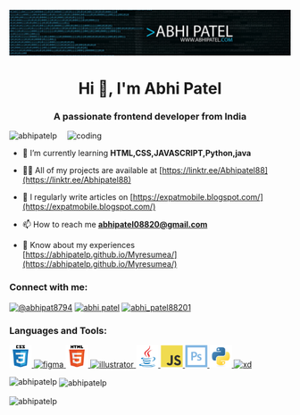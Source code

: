 ![logo](https://github.com/Abhipatel88/Abhipatel88/blob/main/ss.jpg)
<h1 align="center">Hi 👋, I'm Abhi Patel</h1>
<h3 align="center">A passionate frontend developer from India</h3>

<img align="right" alt="coding" width="400" src="https://media1.giphy.com/media/qgQUggAC3Pfv687qPC/giphy.gif">

<p align="left"> <img src="https://komarev.com/ghpvc/?username=abhipatelp&label=Profile%20views&color=0e75b6&style=flat" alt="abhipatelp" /> </p>

- 🌱 I’m currently learning **HTML,CSS,JAVASCRIPT,Python,java**

- 👨‍💻 All of my projects are available at [https://linktr.ee/Abhipatel88](https://linktr.ee/Abhipatel88)
  
-  📝 I regularly write articles on [https://expatmobile.blogspot.com/](https://expatmobile.blogspot.com/)

- 📫 How to reach me **abhipatel08820@gmail.com**

- 📄 Know about my experiences [https://abhipatelp.github.io/Myresumea/](https://abhipatelp.github.io/Myresumea/)

<h3 align="left">Connect with me:</h3>
<p align="left">
<a href="https://twitter.com/@abhipat8794" target="blank"><img align="center" src="https://raw.githubusercontent.com/rahuldkjain/github-profile-readme-generator/master/src/images/icons/Social/twitter.svg" alt="@abhipat8794" height="30" width="40" /></a>
<a href="https://linkedin.com/in/abhi patel" target="blank"><img align="center" src="https://raw.githubusercontent.com/rahuldkjain/github-profile-readme-generator/master/src/images/icons/Social/linked-in-alt.svg" alt="abhi patel" height="30" width="40" /></a>
<a href="https://instagram.com/abhi_patel88201" target="blank"><img align="center" src="https://raw.githubusercontent.com/rahuldkjain/github-profile-readme-generator/master/src/images/icons/Social/instagram.svg" alt="abhi_patel88201" height="30" width="40" /></a>
</p>

<h3 align="left">Languages and Tools:</h3>
<p align="left"> <a href="https://www.w3schools.com/css/" target="_blank" rel="noreferrer"> <img src="https://raw.githubusercontent.com/devicons/devicon/master/icons/css3/css3-original-wordmark.svg" alt="css3" width="40" height="40"/> </a> <a href="https://www.figma.com/" target="_blank" rel="noreferrer"> <img src="https://www.vectorlogo.zone/logos/figma/figma-icon.svg" alt="figma" width="40" height="40"/> </a> <a href="https://www.w3.org/html/" target="_blank" rel="noreferrer"> <img src="https://raw.githubusercontent.com/devicons/devicon/master/icons/html5/html5-original-wordmark.svg" alt="html5" width="40" height="40"/> </a> <a href="https://www.adobe.com/in/products/illustrator.html" target="_blank" rel="noreferrer"> <img src="https://www.vectorlogo.zone/logos/adobe_illustrator/adobe_illustrator-icon.svg" alt="illustrator" width="40" height="40"/> </a> <a href="https://www.java.com" target="_blank" rel="noreferrer"> <img src="https://raw.githubusercontent.com/devicons/devicon/master/icons/java/java-original.svg" alt="java" width="40" height="40"/> </a> <a href="https://developer.mozilla.org/en-US/docs/Web/JavaScript" target="_blank" rel="noreferrer"> <img src="https://raw.githubusercontent.com/devicons/devicon/master/icons/javascript/javascript-original.svg" alt="javascript" width="40" height="40"/> </a> <a href="https://www.photoshop.com/en" target="_blank" rel="noreferrer"> <img src="https://raw.githubusercontent.com/devicons/devicon/master/icons/photoshop/photoshop-line.svg" alt="photoshop" width="40" height="40"/> </a> <a href="https://www.python.org" target="_blank" rel="noreferrer"> <img src="https://raw.githubusercontent.com/devicons/devicon/master/icons/python/python-original.svg" alt="python" width="40" height="40"/> </a> <a href="https://www.adobe.com/products/xd.html" target="_blank" rel="noreferrer"> <img src="https://cdn.worldvectorlogo.com/logos/adobe-xd.svg" alt="xd" width="40" height="40"/> </a> </p>

<p><img align="left" src="https://github-readme-stats.vercel.app/api/top-langs?username=abhipatelp&show_icons=true&locale=en&layout=compact" alt="abhipatelp" /></p>

<p>&nbsp;<img align="center" src="https://github-readme-stats.vercel.app/api?username=abhipatelp&show_icons=true&locale=en" alt="abhipatelp" /></p>

<p><img align="center" src="https://github-readme-streak-stats.herokuapp.com/?user=abhipatelp&" alt="abhipatelp" /></p>

